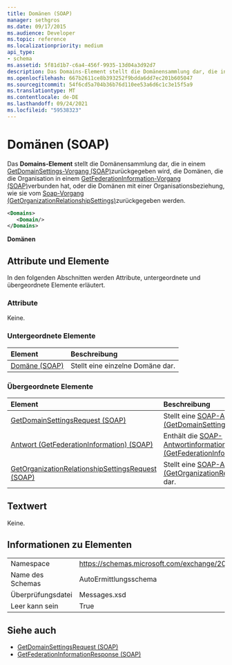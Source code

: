 ```yaml
---
title: Domänen (SOAP)
manager: sethgros
ms.date: 09/17/2015
ms.audience: Developer
ms.topic: reference
ms.localizationpriority: medium
api_type:
- schema
ms.assetid: 5f81d1b7-c6a4-456f-9935-13d04a3d92d7
description: Das Domains-Element stellt die Domänensammlung dar, die in einem GetDomainSettings-Vorgang (SOAP) zurückgegeben wird, die Domänen, die die Organisation in einem GetFederationInformation-Vorgang (SOAP) verbunden hat, oder die Domänen mit einer Organisationsbeziehung, wie sie von der Soap (GetOrganizationRelationshipSettings)-Vorgang zurückgegeben werden.
ms.openlocfilehash: 667b2611ce8b393252f9bdda6dd7ec201b605047
ms.sourcegitcommit: 54f6cd5a704b36b76d110ee53a6d6c1c3e15f5a9
ms.translationtype: MT
ms.contentlocale: de-DE
ms.lasthandoff: 09/24/2021
ms.locfileid: "59538323"
---
```

# <a name="domains-soap"></a>Domänen (SOAP)

Das **Domains-Element** stellt die Domänensammlung dar, die in einem [GetDomainSettings-Vorgang (SOAP)](getdomainsettings-operation-soap.md)zurückgegeben wird, die Domänen, die die Organisation in einem [GetFederationInformation-Vorgang (SOAP)](getfederationinformation-operation-soap.md)verbunden hat, oder die Domänen mit einer Organisationsbeziehung, wie sie vom [Soap-Vorgang (GetOrganizationRelationshipSettings)](getorganizationrelationshipsettings-operation-soap.md)zurückgegeben werden.
  
```XML
<Domains>
   <Domain/>
</Domains>
```

 **Domänen**
## <a name="attributes-and-elements"></a>Attribute und Elemente

In den folgenden Abschnitten werden Attribute, untergeordnete und übergeordnete Elemente erläutert.
  
### <a name="attributes"></a>Attribute

Keine.
  
### <a name="child-elements"></a>Untergeordnete Elemente

|**Element**|**Beschreibung**|
|:-----|:-----|
|[Domäne (SOAP)](domain-soap.md) <br/> |Stellt eine einzelne Domäne dar.  <br/> |
   
### <a name="parent-elements"></a>Übergeordnete Elemente

|**Element**|**Beschreibung**|
|:-----|:-----|
|[GetDomainSettingsRequest (SOAP)](getdomainsettingsrequest-soap.md) <br/> |Stellt eine [SOAP-Anforderung (GetDomainSettings-Vorgang)](getdomainsettings-operation-soap.md) dar.  <br/> |
|[Antwort (GetFederationInformation) (SOAP)](response-getfederationinformationsoap.md) <br/> |Enthält die [SOAP-Antwortinformationen (GetFederationInformation-Vorgang).](getfederationinformation-operation-soap.md)  <br/> |
|[GetOrganizationRelationshipSettingsRequest (SOAP)](getorganizationrelationshipsettingsrequest-soap.md) <br/> |Stellt eine [SOAP-Anforderung (GetOrganizationRelationshipSettings)](getorganizationrelationshipsettings-operation-soap.md) dar.  <br/> |
   
## <a name="text-value"></a>Textwert

Keine.
  
## <a name="element-information"></a>Informationen zu Elementen

|||
|:-----|:-----|
|Namespace  <br/> |https://schemas.microsoft.com/exchange/2010/Autodiscover  <br/> |
|Name des Schemas  <br/> |AutoErmittlungsschema  <br/> |
|Überprüfungsdatei  <br/> |Messages.xsd  <br/> |
|Leer kann sein  <br/> |True  <br/> |
   
## <a name="see-also"></a>Siehe auch

- [GetDomainSettingsRequest (SOAP)](getdomainsettingsrequest-soap.md)  
- [GetFederationInformationResponse (SOAP)](getfederationinformationresponse-soap.md)

